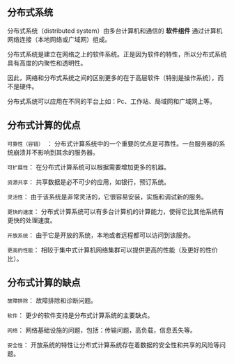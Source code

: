 ## 分布式系统
分布式系统（distributed system）由多台计算机和通信的 **软件组件** 通过计算机网络连接（本地网络或广域网）组成。

分布式系统是建立在网络之上的软件系统。正是因为软件的特性，所以分布式系统具有高度的内聚性和透明性。

因此，网络和分布式系统之间的区别更多的在于高层软件（特别是操作系统），而不是硬件。

分布式系统可以应用在不同的平台上如：Pc、工作站、局域网和广域网上等。


## 分布式计算的优点
`可靠性（容错） `：
分布式计算系统中的一个重要的优点是可靠性。一台服务器的系统崩溃并不影响到其余的服务器。

`可扩展性`：
在分布式计算系统可以根据需要增加更多的机器。

`资源共享`：
共享数据是必不可少的应用，如银行，预订系统。

`灵活性`：
由于该系统是非常灵活的，它很容易安装，实施和调试新的服务。

`更快的速度`：
分布式计算系统可以有多台计算机的计算能力，使得它比其他系统有更快的处理速度。

`开放系统`：
由于它是开放的系统，本地或者远程都可以访问到该服务。

`更高的性能`：
相较于集中式计算机网络集群可以提供更高的性能（及更好的性价比）。

## 分布式计算的缺点
`故障排除`：
故障排除和诊断问题。

`软件`：
更少的软件支持是分布式计算系统的主要缺点。

`网络`：
网络基础设施的问题，包括：传输问题，高负载，信息丢失等。

`安全性`：
开放系统的特性让分布式计算系统存在着数据的安全性和共享的风险等问题。
